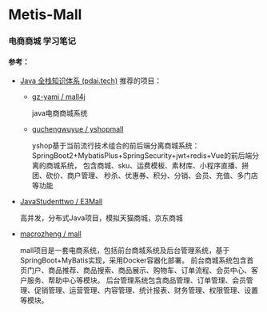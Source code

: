 # Metis-Mall



### 电商商城 学习笔记



#### 参考：

* [Java 全栈知识体系 (pdai.tech)](https://www.pdai.tech/) 推荐的项目：

  - [gz-yami / mall4j](https://github.com/gz-yami/mall4j.git)

    java电商商城系统

  - [guchengwuyue / yshopmall](https://github.com/guchengwuyue/yshopmall.git)

    yshop基于当前流行技术组合的前后端分离商城系统： SpringBoot2+MybatisPlus+SpringSecurity+jwt+redis+Vue的前后端分离的商城系统， 包含商城、sku、运费模板、素材库、小程序直播、拼团、砍价、商户管理、 秒杀、优惠券、积分、分销、会员、充值、多门店等功能

- [JavaStudenttwo / E3Mall](https://github.com/JavaStudenttwo/E3Mall.git)

  高并发，分布式Java项目，模拟天猫商城，京东商城
  
- [macrozheng / mall](https://github.com/macrozheng/mall.git)

  mall项目是一套电商系统，包括前台商城系统及后台管理系统，基于SpringBoot+MyBatis实现，采用Docker容器化部署。 前台商城系统包含首页门户、商品推荐、商品搜索、商品展示、购物车、订单流程、会员中心、客户服务、帮助中心等模块。 后台管理系统包含商品管理、订单管理、会员管理、促销管理、运营管理、内容管理、统计报表、财务管理、权限管理、设置等模块。
